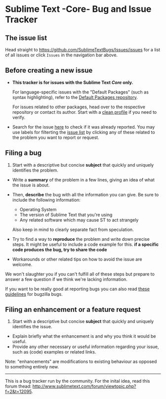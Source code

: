 # Sublime Text -Core- Bug and Issue Tracker


## The issue list

Head straight to https://github.com/SublimeTextBugs/Issues/issues for a list of all issues or click `Issues` in the navigation bar above.


## Before creating a new issue

*   **This tracker is for issues with the Sublime Text *Core* only.**

    For language-specific issues with the "Default Packages" (such as syntax highlighting), refer to the [Default Packages repository](https://github.com/SublimeTextIssues/DefaultPackages).
    
    For issues related to other packages, head over to the respective repository or contact its author. Start with a [clean profile](http://www.sublimetext.com/docs/3/revert.html) if you need to verify.

*   Search for the issue [here](https://github.com/SublimeTextIssues/Core/search?q=&type=Issues) to check if it was already reported. You may use labels for filterting the [issue list](https://github.com/SublimeTextIssues/Core/issues) by clicking any of these related to the problem you want to report or request.


## Filing a bug

1.  Start with a descriptive but concise **subject** that quickly and uniquely identifies the problem.  
*   Write a **summary** of the problem in a few lines, giving an idea of what the issue is about.
*   Then, **describe** the bug with all the information you can give.
    Be sure to include the following information:
    * Operating System
    * The version of Sublime Text that you're using
    * Any related software which may cause ST to act strangely

    Also keep in mind to clearly separate fact from speculation.
*   Try to find a way to **reproduce** the problem and write down precise steps. It might be useful to include a code example for this. **if a specific code produces the bug, try to share the code**
*   Workarounds or other related tips on how to avoid the issue are welcome.

We won't slaughter you if you can't fulfill all of these steps but prepare to answer a few question if we think we're lacking information.

If you want to be really good at reporting bugs you can also read [these guidelines](https://landfill.bugzilla.org/bugzilla-tip/page.cgi?id=bug-writing.html) for bugzilla bugs.


## Filing an enhancement or a feature request

1.  Start with a descriptive but concise **subject** that quickly and uniquely identifies the issue.
*   Explain briefly what the enhancement is and why you think it would be useful.
*   Provide any other necessary or useful information regarding your issue, such as (code) examples or related links.

Note: "enhancements" are modifications to existing behaviour as opposed to something entirely new.

---

This is a bug tracker run by the community. For the inital idea, read this forum thead: http://www.sublimetext.com/forum/viewtopic.php?f=2&t=12095.
